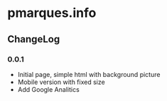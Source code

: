 pmarques.info
=============


ChangeLog
---------

### 0.0.1

  - Initial page, simple html with background picture
  - Mobile version with fixed size
  - Add Google Analitics
